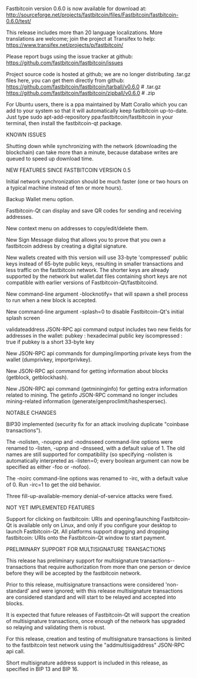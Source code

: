 Fastbitcoin version 0.6.0 is now available for download at:
http://sourceforge.net/projects/fastbitcoin/files/Fastbitcoin/fastbitcoin-0.6.0/test/

This release includes more than 20 language localizations.
More translations are welcome; join the
project at Transifex to help:
https://www.transifex.net/projects/p/fastbitcoin/

Please report bugs using the issue tracker at github:
https://github.com/fastbitcoin/fastbitcoin/issues

Project source code is hosted at github; we are no longer
distributing .tar.gz files here, you can get them
directly from github:
https://github.com/fastbitcoin/fastbitcoin/tarball/v0.6.0  # .tar.gz
https://github.com/fastbitcoin/fastbitcoin/zipball/v0.6.0  # .zip

For Ubuntu users, there is a ppa maintained by Matt Corallo which
you can add to your system so that it will automatically keep
fastbitcoin up-to-date.  Just type
sudo apt-add-repository ppa:fastbitcoin/fastbitcoin
in your terminal, then install the fastbitcoin-qt package.


KNOWN ISSUES

Shutting down while synchronizing with the network
(downloading the blockchain) can take more than a minute,
because database writes are queued to speed up download
time.


NEW FEATURES SINCE FASTBITCOIN VERSION 0.5

Initial network synchronization should be much faster
(one or two hours on a typical machine instead of ten or more
hours).

Backup Wallet menu option.

Fastbitcoin-Qt can display and save QR codes for sending
and receiving addresses.

New context menu on addresses to copy/edit/delete them.

New Sign Message dialog that allows you to prove that you
own a fastbitcoin address by creating a digital
signature.

New wallets created with this version will
use 33-byte 'compressed' public keys instead of
65-byte public keys, resulting in smaller
transactions and less traffic on the fastbitcoin
network. The shorter keys are already supported
by the network but wallet.dat files containing
short keys are not compatible with earlier
versions of Fastbitcoin-Qt/fastbitcoind.

New command-line argument -blocknotify=<command>
that will spawn a shell process to run <command> 
when a new block is accepted.

New command-line argument -splash=0 to disable
Fastbitcoin-Qt's initial splash screen

validateaddress JSON-RPC api command output includes
two new fields for addresses in the wallet:
pubkey : hexadecimal public key
iscompressed : true if pubkey is a short 33-byte key

New JSON-RPC api commands for dumping/importing
private keys from the wallet (dumprivkey, importprivkey).

New JSON-RPC api command for getting information about
blocks (getblock, getblockhash).

New JSON-RPC api command (getmininginfo) for getting
extra information related to mining. The getinfo
JSON-RPC command no longer includes mining-related
information (generate/genproclimit/hashespersec).



NOTABLE CHANGES

BIP30 implemented (security fix for an attack involving
duplicate "coinbase transactions").

The -nolisten, -noupnp and -nodnsseed command-line
options were renamed to -listen, -upnp and -dnsseed,
with a default value of 1. The old names are still
supported for compatibility (so specifying -nolisten
is automatically interpreted as -listen=0; every
boolean argument can now be specified as either
-foo or -nofoo).

The -noirc command-line options was renamed to
-irc, with a default value of 0. Run -irc=1 to
get the old behavior.

Three fill-up-available-memory denial-of-service
attacks were fixed.


NOT YET IMPLEMENTED FEATURES

Support for clicking on fastbitcoin: URIs and
opening/launching Fastbitcoin-Qt is available only on Linux,
and only if you configure your desktop to launch
Fastbitcoin-Qt. All platforms support dragging and dropping
fastbitcoin: URIs onto the Fastbitcoin-Qt window to start
payment.


PRELIMINARY SUPPORT FOR MULTISIGNATURE TRANSACTIONS

This release has preliminary support for multisignature
transactions-- transactions that require authorization
from more than one person or device before they
will be accepted by the fastbitcoin network.

Prior to this release, multisignature transactions
were considered 'non-standard' and were ignored;
with this release multisignature transactions are
considered standard and will start to be relayed
and accepted into blocks.

It is expected that future releases of Fastbitcoin-Qt
will support the creation of multisignature transactions,
once enough of the network has upgraded so relaying
and validating them is robust.

For this release, creation and testing of multisignature
transactions is limited to the fastbitcoin test network using
the "addmultisigaddress" JSON-RPC api call.

Short multisignature address support is included in this
release, as specified in BIP 13 and BIP 16.
